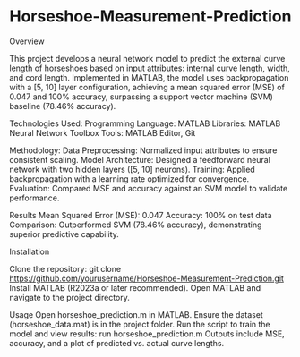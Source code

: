 # Horseshoe-Measurement-Prediction
Overview

This project develops a neural network model to predict the external curve length of horseshoes based on input attributes: internal curve length, width, and cord length. Implemented in MATLAB, the model uses backpropagation with a [5, 10] layer configuration, achieving a mean squared error (MSE) of 0.047 and 100% accuracy, surpassing a support vector machine (SVM) baseline (78.46% accuracy).

Technologies Used:
Programming Language: MATLAB
Libraries: MATLAB Neural Network Toolbox
Tools: MATLAB Editor, Git

Methodology:
Data Preprocessing: Normalized input attributes to ensure consistent scaling.
Model Architecture: Designed a feedforward neural network with two hidden layers ([5, 10] neurons).
Training: Applied backpropagation with a learning rate optimized for convergence.
Evaluation: Compared MSE and accuracy against an SVM model to validate performance.

Results
Mean Squared Error (MSE): 0.047
Accuracy: 100% on test data
Comparison: Outperformed SVM (78.46% accuracy), demonstrating superior predictive capability.

Installation

Clone the repository:
git clone https://github.com/yourusername/Horseshoe-Measurement-Prediction.git
Install MATLAB (R2023a or later recommended).
Open MATLAB and navigate to the project directory.

Usage
Open horseshoe_prediction.m in MATLAB.
Ensure the dataset (horseshoe_data.mat) is in the project folder.
Run the script to train the model and view results:
run horseshoe_prediction.m
Outputs include MSE, accuracy, and a plot of predicted vs. actual curve lengths.
